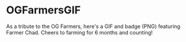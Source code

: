 # OGFarmersGIF
As a tribute to the OG Farmers, here's a GIF and badge (PNG) featuring Farmer Chad. Cheers to farming for 6 months and counting!
